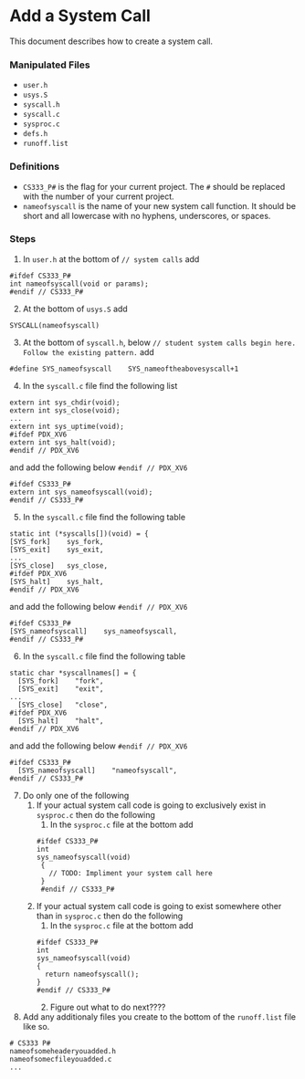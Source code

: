 # Add a System Call
This document describes how to create a system call.
### Manipulated Files
- `user.h`
- `usys.S`
- `syscall.h`
- `syscall.c`
- `sysproc.c`
- `defs.h`
- `runoff.list`
### Definitions
- `CS333_P#` is the flag for your current project. The `#` should be replaced with the number of your current project.
- `nameofsyscall` is the name of your new system call function. It should be short and all lowercase with no hyphens, underscores, or spaces.
### Steps
1. In `user.h` at the bottom of `// system calls` add
```
#ifdef CS333_P#
int nameofsyscall(void or params);
#endif // CS333_P#
```
2. At the bottom of `usys.S` add
```
SYSCALL(nameofsyscall)
```
3. At the bottom of `syscall.h`, below `// student system calls begin here. Follow the existing pattern.` add
```
#define SYS_nameofsyscall    SYS_nameoftheabovesyscall+1
```
4. In the `syscall.c` file find the following list
```
extern int sys_chdir(void);
extern int sys_close(void);
...
extern int sys_uptime(void);
#ifdef PDX_XV6
extern int sys_halt(void);
#endif // PDX_XV6
```
and add the following below `#endif // PDX_XV6`
```
#ifdef CS333_P#
extern int sys_nameofsyscall(void);
#endif // CS333_P#
```
5. In the `syscall.c` file find the following table
```
static int (*syscalls[])(void) = {
[SYS_fork]    sys_fork,
[SYS_exit]    sys_exit,
...
[SYS_close]   sys_close,
#ifdef PDX_XV6
[SYS_halt]    sys_halt,
#endif // PDX_XV6
```
and add the following below `#endif // PDX_XV6`
```
#ifdef CS333_P#
[SYS_nameofsyscall]    sys_nameofsyscall,
#endif // CS333_P#
```
6. In the `syscall.c` file find the following table
```
static char *syscallnames[] = {
  [SYS_fork]    "fork",
  [SYS_exit]    "exit",
...
  [SYS_close]   "close",
#ifdef PDX_XV6
  [SYS_halt]    "halt",
#endif // PDX_XV6
```
and add the following below `#endif // PDX_XV6`
```
#ifdef CS333_P#
  [SYS_nameofsyscall]    "nameofsyscall",
#endif // CS333_P#
```
7. Do only one of the following
    1. If your actual system call code is going to exclusively exist in `sysproc.c` then do the following
        1. In the `sysproc.c` file at the bottom add
       ```
       #ifdef CS333_P#
       int
       sys_nameofsyscall(void)
        {
          // TODO: Impliment your system call here
        }
        #endif // CS333_P#
        ```
    2. If your actual system call code is going to exist somewhere other than in `sysproc.c` then do the following
        1. In the `sysproc.c` file at the bottom add
        ```
        #ifdef CS333_P#
        int
        sys_nameofsyscall(void)
        {
          return nameofsyscall();
        }
        #endif // CS333_P#
        ```
        2. Figure out what to do next????
8. Add any additionaly files you create to the bottom of the `runoff.list` file like so.
```
# CS333 P#
nameofsomeheaderyouadded.h
nameofsomecfileyouadded.c
...
```

